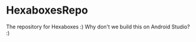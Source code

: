 HexaboxesRepo
=============

The repository for Hexaboxes :)
Why don't we build this on Android Studio? :)
